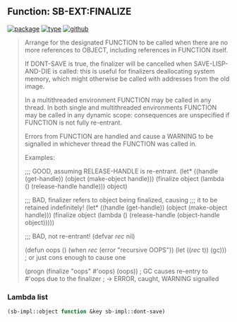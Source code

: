 ## Function: SB-EXT:FINALIZE
[![package](https://img.shields.io/badge/Package-SB--EXT-5f9ea0.svg?style=social&colorA=999999)](../) [![type](https://img.shields.io/badge/Type-Function-5f9ea0.svg?style=social&colorA=999999)](../#function) [![github](https://img.shields.io/badge/GitHub-View_the_source-5f9ea0.svg?style=social&colorA=999999&logo=github)](https://github.com/sbcl/sbcl/blob/master/src/code/final.lisp/) 

> Arrange for the designated FUNCTION to be called when there
> are no more references to OBJECT, including references in
> FUNCTION itself.
> 
> If DONT-SAVE is true, the finalizer will be cancelled when
> SAVE-LISP-AND-DIE is called: this is useful for finalizers
> deallocating system memory, which might otherwise be called
> with addresses from the old image.
> 
> In a multithreaded environment FUNCTION may be called in any
> thread. In both single and multithreaded environments FUNCTION
> may be called in any dynamic scope: consequences are unspecified
> if FUNCTION is not fully re-entrant.
> 
> Errors from FUNCTION are handled and cause a WARNING to be
> signalled in whichever thread the FUNCTION was called in.
> 
> Examples:
> 
> ;;; GOOD, assuming RELEASE-HANDLE is re-entrant.
> (let* ((handle (get-handle))
> (object (make-object handle)))
> (finalize object (lambda () (release-handle handle)))
> object)
> 
> ;;; BAD, finalizer refers to object being finalized, causing
> ;;; it to be retained indefinitely!
> (let* ((handle (get-handle))
> (object (make-object handle)))
> (finalize object
> (lambda ()
> (release-handle (object-handle object)))))
> 
> ;;; BAD, not re-entrant!
> (defvar *rec* nil)
> 
> (defun oops ()
> (when *rec*
> (error "recursive OOPS"))
> (let ((*rec* t))
> (gc))) ; or just cons enough to cause one
> 
> (progn
> (finalize "oops" #'oops)
> (oops)) ; GC causes re-entry to #'oops due to the finalizer
> ; -> ERROR, caught, WARNING signalled

### Lambda list
```cl
(sb-impl::object function &key sb-impl::dont-save)
```
